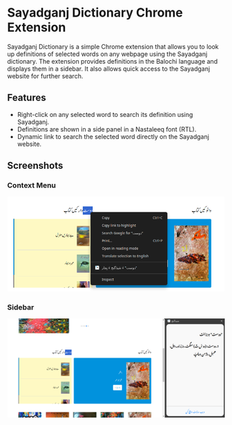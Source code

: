 # Sayadganj Dictionary Chrome Extension

Sayadganj Dictionary is a simple Chrome extension that allows you to look up definitions of selected words on any webpage using the Sayadganj dictionary. The extension provides definitions in the Balochi language and displays them in a sidebar. It also allows quick access to the Sayadganj website for further search.

## Features
- Right-click on any selected word to search its definition using Sayadganj.
- Definitions are shown in a side panel in a Nastaleeq font (RTL).
- Dynamic link to search the selected word directly on the Sayadganj website.

## Screenshots

### Context Menu
![Context Menu](screenshot-2.png)

### Sidebar
![Sidebar](screenshot-1.png)

